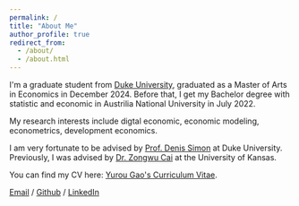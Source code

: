 ```yaml
---
permalink: /
title: "About Me"
author_profile: true
redirect_from: 
  - /about/
  - /about.html
---
```


I'm a graduate student from [Duke University](https://www.duke.edu/), graduated as a Master of Arts in Economics in December 2024. Before that, I get my Bachelor degree with statistic and economic in Austrilia National University in July 2022.

My research interests include digtal economic, economic modeling, econometrics, development economics.

I am very fortunate to be advised by [Prof. Denis Simon](https://scholars.duke.edu/person/denis.simon) at Duke University. 
Previously, I was advised by [Dr. Zongwu Cai](https://people.ku.edu/~zongwu/) at the University of Kansas.

You can find my CV here: [Yurou Gao's Curriculum Vitae](../assets/Yurou_Gao_CV.pdf).

[Email](mailto:yurou.gao@duke.edu) / [Github](https://github.com/YourUsername) / [LinkedIn](https://www.linkedin.com/in/yurou-gao)

